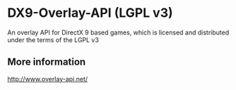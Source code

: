 DX9-Overlay-API (LGPL v3)
===============

An overlay API for DirectX 9 based games, which is licensed and distributed under the terms of the LGPL v3

More information
-------------

http://www.overlay-api.net/
